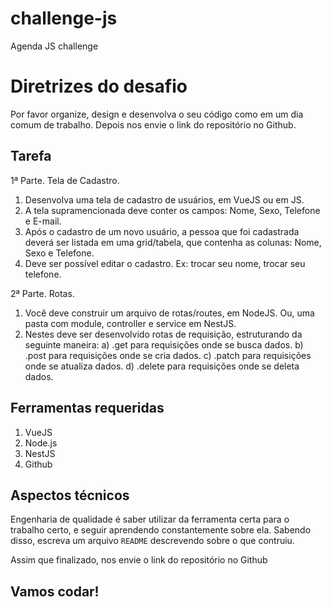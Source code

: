 # challenge-js
Agenda JS challenge

Diretrizes do desafio
===========================

Por favor organize, design e desenvolva o seu código como em um dia comum de trabalho. Depois nos envie o link do repositório no Github.

Tarefa
---------------

1ª Parte. Tela de Cadastro.
  1. Desenvolva uma tela de cadastro de usuários, em VueJS ou em JS.
  2. A tela supramencionada deve conter os campos: Nome, Sexo, Telefone e E-mail.
  3. Após o cadastro de um novo usuário, a pessoa que foi cadastrada deverá ser listada em uma grid/tabela, que contenha as colunas: Nome, Sexo e Telefone.
  4. Deve ser possível editar o cadastro. Ex: trocar seu nome, trocar seu telefone.
  
2ª Parte. Rotas.
  1. Você deve construir um arquivo de rotas/routes, em NodeJS. Ou, uma pasta com module, controller e service em NestJS.
  2. Nestes deve ser desenvolvido rotas de requisição, estruturando da seguinte maneira: 
    a) .get para requisições onde se busca dados.
    b) .post para requisições onde se cria dados.
    c) .patch para requisições onde se atualiza dados.
    d) .delete para requisições onde se deleta dados.
 
Ferramentas requeridas
---------------
1. VueJS
2. Node.js
3. NestJS  
4. Github

Aspectos técnicos
---------------

Engenharia de qualidade é saber utilizar da ferramenta certa para o trabalho certo, e seguir aprendendo constantemente sobre ela. Sabendo disso, escreva um arquivo `README` descrevendo sobre o que contruiu. 

Assim que finalizado, nos envie o link do repositório no Github 

Vamos codar!
---------------
